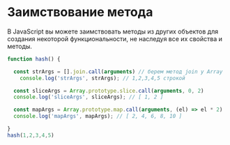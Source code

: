 # Заимствование метода

В JavaScript вы можете заимствовать методы из других объектов для создания некоторой функциональности, не наследуя все их свойства и методы.

```jsx
function hash() {

  const strArgs = [].join.call(arguments) // берем метод join у Array
	console.log('strArgs', strArgs); // 1,2,3,4,5 строкой

  const sliceArgs = Array.prototype.slice.call(arguments, 0, 2)
  console.log('sliceArgs', sliceArgs); // [ 1, 2 ]

  const mapArgs = Array.prototype.map.call(arguments, (el) => el * 2)
  console.log('mapArgs', mapArgs); // [ 2, 4, 6, 8, 10 ]

}
hash(1,2,3,4,5)
```
